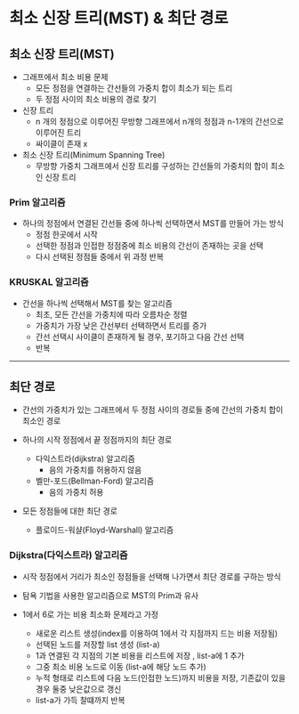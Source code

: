 # 최소 신장 트리(MST) & 최단 경로

## 최소 신장 트리(MST)

- 그래프에서 최소 비용 문제
  - 모든 정점을 연결하는 간선들의 가중치 합이 최소가 되는 트리
  - 두 정점 사이의 최소 비용의 경로 찾기
- 신장 트리
  - n 개의 정점으로 이루어진 무방향 그래프에서 n개의 정점과 n-1개의 간선으로 이루어진 트리
  - 싸이클이 존재 x
- 최소 신장 트리(Minimum Spanning Tree)
  - 무방향 가중치 그래프에서 신장 트리를 구성하는 간선들의 가중치의 합이 최소인 신장 트리



### Prim 알고리즘

- 하나의 정점에서 연결된 간선들 중에 하나씩 선택하면서 MST를 만들어 가는 방식
  - 정점 한곳에서 시작
  - 선택한 정점과 인접한 정점중에 최소 비용의 간선이 존재하는 곳을 선택
  - 다시 선택된 정점들 중에서 위 과정 반복



### KRUSKAL 알고리즘

- 간선을 하나씩 선택해서 MST를 찾는 알고리즘
  - 최초, 모든 간선을 가중치에 따라 오름차순 정렬
  - 가중치가 가장 낮은 간선부터 선택하면서 트리를 증가
  - 간선 선택시 사이클이 존재하게 될 경우, 포기하고 다음 간선 선택
  - 반복



---

## 최단 경로

- 간선의 가중치가 있는 그래프에서 두 정점 사이의 경로들 중에 간선의 가중치 합이 최소인 경로
- 하나의 시작 정점에서 끝 정점까지의 최단 경로 
  - 다익스트라(dijkstra) 알고리즘
    - 음의 가중치를 허용하지 않음
  - 벨만-포드(Bellman-Ford) 알고리즘
    - 음의 가중치 허용

- 모든 정점들에 대한 최단 경로
  - 플로이드-워샬(Floyd-Warshall) 알고리즘



### Dijkstra(다익스트라) 알고리즘

- 시작 정점에서 거리가 최소인 정점들을 선택해 나가면서 최단 경로를 구하는 방식
- 탐욕 기법을 사용한 알고리즘으로 MST의 Prim과 유사



- 1에서 6로 가는 비용 최소화 문제라고 가정
  - 새로운 리스트 생성(index를 이용하여 1에서 각 지점까지 드는 비용 저장됨)
  - 선택된 노드를 저장할 list 생성 (list-a)
  - 1과 연결된 각 지점의 기본 비용을 리스트에 저장 , list-a에 1 추가
  - 그중 최소 비용 노드로 이동 (list-a에 해당 노드 추가)
  - 누적 형태로 리스트에 다음 노드(인접한 노드)까지 비용을 저장, 기존값이 있을 경우 둘중 낮은값으로 갱신
  - list-a가 가득 찰떄까지 반복